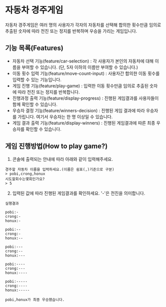 # 자동차 경주게임

자동차 경주게임은 여러 명의 사용자가 각자의 자동차를 선택해 합의한 횟수만큼 임의로 추출된 숫자에 
따라 전진 또는 정지를 반복하며 우승을 가리는 게임입니다.

## 기능 목록(Features)

* 자동차 선택 기능(feature/car-selection) : 각 사용자가 본인의 자동차에 대해 이름을 부여할 
수 있습니다. (단, 5자 이하의 이름만 부여할 수 있습니다.)
* 이동 횟수 입력 기능(feature/move-count-input) : 사용자간 합의한 이동 횟수를 입력할 수 
있는 기능입니다.
* 게임 진행 기능(feature/play-game) : 입력한 이동 횟수만큼 임의로 추출된 숫자에 따라 전진 
또는 정지를 반복합니다.
* 진행과정 출력 기능(feature/display-progress) : 진행된 게임결과를 사용자들이 함께 확인할 수 있습니다.
* 우승자 결정 기능(feature/winners-decision) : 진행된 게임 결과에 따라 우승자를 가립니다. 
여기서 우승자는 한 명 이상일 수 있습니다.
* 게임 결과 출력 기능(feature/display-winners) : 진행된 게임결과에 따른 최종 우승자를 확인할 수 있습니다.

## 게임 진행방법(How to play game?)

1) 콘솔에 출력되는 안내에 따라 아래와 같이 입력해주세요.

```
경주할 자동차 이름을 입력하세요.(이름은 쉼표(,)기준으로 구분)
> pobi,crong,honux
시도할회수는몇회인가요?
> 5
```

2) 입력된 값에 따라 진행된 게임결과를 확인하세요. '-'은 전진을 의미합니다.

```
실행결과

pobi:-
crong:-
honux:-

pobi:--
crong:-
honux:--

pobi:---
crong:--
honux:---

pobi:----
crong:---
honux:----

pobi:-----
crong:----
honux:-----

pobi,honux가 최종 우승했습니다.
```